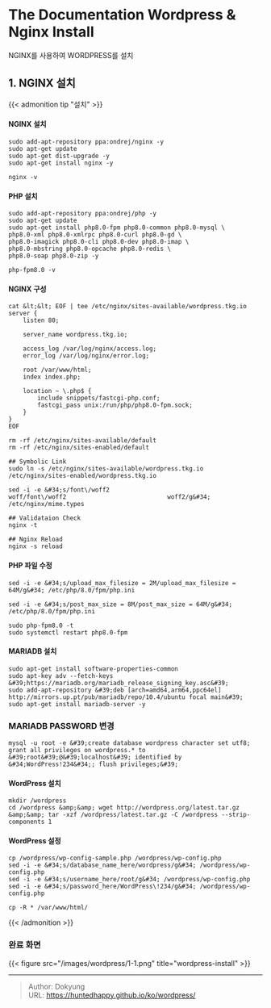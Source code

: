 # The Documentation Wordpress &amp; Nginx Install


NGINX를 사용하여 WORDPRESS를 설치

## 1. NGINX 설치
{{&lt; admonition tip &#34;설치&#34; &gt;}}
#### NGINX 설치
```shell
sudo add-apt-repository ppa:ondrej/nginx -y
sudo apt-get update
sudo apt-get dist-upgrade -y
sudo apt-get install nginx -y

nginx -v
```
#### PHP 설치
```shell
sudo add-apt-repository ppa:ondrej/php -y
sudo apt-get update
sudo apt-get install php8.0-fpm php8.0-common php8.0-mysql \
php8.0-xml php8.0-xmlrpc php8.0-curl php8.0-gd \
php8.0-imagick php8.0-cli php8.0-dev php8.0-imap \
php8.0-mbstring php8.0-opcache php8.0-redis \
php8.0-soap php8.0-zip -y

php-fpm8.0 -v
```

#### NGINX 구성
```shell
cat &lt;&lt; EOF | tee /etc/nginx/sites-available/wordpress.tkg.io
server {
    listen 80;

    server_name wordpress.tkg.io;

    access_log /var/log/nginx/access.log;
    error_log /var/log/nginx/error.log;

    root /var/www/html;
    index index.php;

    location ~ \.php$ {
        include snippets/fastcgi-php.conf;
        fastcgi_pass unix:/run/php/php8.0-fpm.sock;
    }
}
EOF

rm -rf /etc/nginx/sites-available/default
rm -rf /etc/nginx/sites-enabled/default

## Symbolic Link
sudo ln -s /etc/nginx/sites-available/wordpress.tkg.io /etc/nginx/sites-enabled/wordpress.tkg.io

sed -i -e &#34;s/font\/woff2                            woff/font\/woff2                            woff2/g&#34; /etc/nginx/mime.types

## Validataion Check
nginx -t

## Nginx Reload
nginx -s reload
```

#### PHP 파일 수정
```shell
sed -i -e &#34;s/upload_max_filesize = 2M/upload_max_filesize = 64M/g&#34; /etc/php/8.0/fpm/php.ini

sed -i -e &#34;s/post_max_size = 8M/post_max_size = 64M/g&#34; /etc/php/8.0/fpm/php.ini

sudo php-fpm8.0 -t
sudo systemctl restart php8.0-fpm
```
#### MARIADB 설치
```shell
sudo apt-get install software-properties-common
sudo apt-key adv --fetch-keys &#39;https://mariadb.org/mariadb_release_signing_key.asc&#39;
sudo add-apt-repository &#39;deb [arch=amd64,arm64,ppc64el] http://mirrors.up.pt/pub/mariadb/repo/10.4/ubuntu focal main&#39;
sudo apt-get install mariadb-server -y
```
### MARIADB PASSWORD 변경
```shell
mysql -u root -e &#39;create database wordpress character set utf8; grant all privileges on wordpress.* to &#39;root&#39;@&#39;localhost&#39; identified by &#34;WordPress!234&#34;; flush privileges;&#39;
```

#### WordPress 설치
```shell
mkdir /wordpress
cd /wordpress &amp;&amp; wget http://wordpress.org/latest.tar.gz &amp;&amp; tar -xzf /wordpress/latest.tar.gz -C /wordpress --strip-components 1

```
#### WordPress 설정
```shell
cp /wordpress/wp-config-sample.php /wordpress/wp-config.php
sed -i -e &#34;s/database_name_here/wordpress/g&#34; /wordpress/wp-config.php
sed -i -e &#34;s/username_here/root/g&#34; /wordpress/wp-config.php
sed -i -e &#34;s/password_here/WordPress\!234/g&#34; /wordpress/wp-config.php

cp -R * /var/www/html/
```
{{&lt; /admonition &gt;}}

### 완료 화면

{{&lt; figure src=&#34;/images/wordpress/1-1.png&#34; title=&#34;wordpress-install&#34; &gt;}}


---

> Author: Dokyung  
> URL: https://huntedhappy.github.io/ko/wordpress/  

